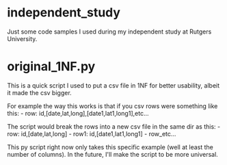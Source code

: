 # independent_study
Just some code samples I used during my independent study at Rutgers University.

# original_1NF.py
This is a quick script I used to put a csv file in 1NF for better usability, albeit it made the csv bigger.

For example the way this works is that if you csv rows were something like this:
    - row: id,[date,lat,long],[date1,lat1,long1],etc...

The script would break the rows into a new csv file in the same dir as this:
    - row: id,[date,lat,long]
    - row1: id,[date1,lat1,long1]
    - row_etc...

This py script right now only takes this specific example (well at least the number of columns). In the future, I'll make the script to be more universal.
